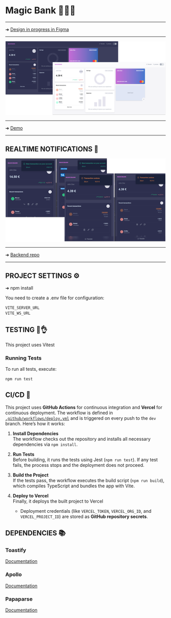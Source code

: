 # Magic Bank 🏦🏧✨

---
➜ [Design in progress in Figma](https://www.figma.com/design/TkhEV41wN9rf4U8OvBwHuy/MagicBank-Design)  

---  

  ![](screenshots/layout.png)  

---  

➜ [Demo](https://bank-app-lake-eight.vercel.app/)  

---  
## REALTIME NOTIFICATIONS 🔔

![](screenshots/realtime.png)  
   
---  

➜ [Backend repo](https://github.com/abigailojeda/bankapi)
  
---  
## PROJECT SETTINGS ⚙️    

➜ npm install  

You need to create a .env file for configuration:
```javascript
VITE_SERVER_URL
VITE_WS_URL
```

## TESTING 🧾👌

This project uses Vitest

### Running Tests

To run all tests, execute:

```bash
npm run test
```

## CI/CD 🚀

This project uses **GitHub Actions** for continuous integration and **Vercel** for continuous deployment. The workflow is defined in [`.github/workflows/deploy.yml`](./.github/workflows/deploy.yml) and is triggered on every push to the `dev` branch. Here’s how it works:

1. **Install Dependencies**  
   The workflow checks out the repository and installs all necessary dependencies via `npm install`.

2. **Run Tests**  
   Before building, it runs the tests using Jest (`npm run test`). If any test fails, the process stops and the deployment does not proceed.

3. **Build the Project**  
   If the tests pass, the workflow executes the build script (`npm run build`), which compiles TypeScript and bundles the app with Vite.

4. **Deploy to Vercel**  
   Finally, it deploys the built project to Vercel 
   - Deployment credentials (like `VERCEL_TOKEN`, `VERCEL_ORG_ID`, and `VERCEL_PROJECT_ID`) are stored as **GitHub repository secrets**.

## DEPENDENCIES 📚

### Toastify

[Documentation](https://fkhadra.github.io/react-toastify/introduction/)

### Apollo

[Documentation](https://www.apollographql.com/docs/react)

### Papaparse  

[Documentation](https://www.papaparse.com/docs)
